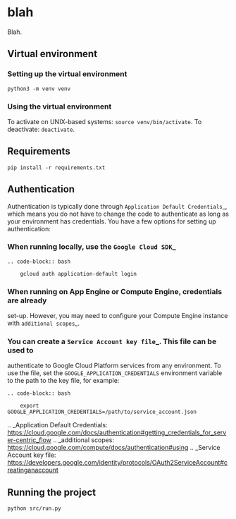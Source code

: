 # blah
Blah.


## Virtual environment

### Setting up the virtual environment

`python3 -m venv venv`

### Using the virtual environment

To activate on UNIX-based systems: `source venv/bin/activate`.
To deactivate: `deactivate`.

## Requirements

`pip install -r requirements.txt`


## Authentication


Authentication is typically done through `Application Default Credentials`_,
which means you do not have to change the code to authenticate as long as
your environment has credentials. You have a few options for setting up
authentication:

### When running locally, use the `Google Cloud SDK`_

    .. code-block:: bash

        gcloud auth application-default login


### When running on App Engine or Compute Engine, credentials are already
   set-up. However, you may need to configure your Compute Engine instance
   with `additional scopes`_.

### You can create a `Service Account key file`_. This file can be used to
   authenticate to Google Cloud Platform services from any environment. To use
   the file, set the ``GOOGLE_APPLICATION_CREDENTIALS`` environment variable to
   the path to the key file, for example:

    .. code-block:: bash

        export GOOGLE_APPLICATION_CREDENTIALS=/path/to/service_account.json

.. _Application Default Credentials: https://cloud.google.com/docs/authentication#getting_credentials_for_server-centric_flow
.. _additional scopes: https://cloud.google.com/compute/docs/authentication#using
.. _Service Account key file: https://developers.google.com/identity/protocols/OAuth2ServiceAccount#creatinganaccount

## Running the project

`python src/run.py`
